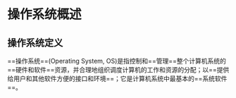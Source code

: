 # 操作系统概述

## 操作系统定义

==操作系统==(Operating System, OS)是指控制和==管理==整个计算机系统的==硬件和软件==资源，并合理地组织调度计算机的工作和资源的分配；以==提供给用户和其他软件方便的接口和环境==；它是计算机系统中最基本的==系统软件==。

